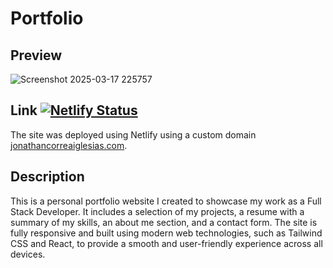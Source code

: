 # Portfolio

## Preview

![Screenshot 2025-03-17 225757](https://github.com/user-attachments/assets/56550ec7-44d4-4165-808c-849db136e007)

## Link [![Netlify Status](https://api.netlify.com/api/v1/badges/73dd9d30-de69-472a-a471-230c3fd2f32f/deploy-status)](https://app.netlify.com/sites/visionary-cactus-cce254/deploys)

The site was deployed using Netlify using a custom domain [jonathancorreaiglesias.com](jonathancorreaiglesias.com). 

## Description

This is a personal portfolio website I created to showcase my work as a Full Stack Developer. It includes a selection of my projects, a resume with a summary of my skills, an about me section, and a contact form. The site is fully responsive and built using modern web technologies, such as Tailwind CSS and React, to provide a smooth and user-friendly experience across all devices.
